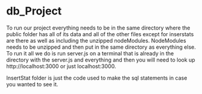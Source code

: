 # db_Project
To run our project everything needs to be in the same directory where the public folder has all of its data and all of the other files except for inserstats are there as well as including the unzipped nodeModules. NodeModules needs to be unzipped and then put in the same directory as everything else. To run it all we do is run server.js on a terminal that is already in the directory with the server.js and everything and then you will need to look up http://localhost:3000 or just localhost:3000. 

InsertStat folder is just the code used to make the sql statements in case you wanted to see it.

